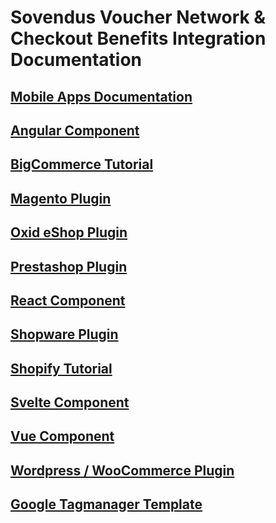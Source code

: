 # Sovendus Voucher Network & Checkout Benefits Integration Documentation

## [Mobile Apps Documentation](https://github.com/Sovendus-GmbH/Sovendus-Voucher-Network-and-Checkout-Benefits-Documentation-for-Mobile-Apps)

## [Angular Component](https://github.com/Sovendus-GmbH/Sovendus-Voucher-Network-and-Checkout-Benefits-Component-for-Angular)

## [BigCommerce Tutorial](https://github.com/Sovendus-GmbH/Sovendus-BigCommerce-Voucher-Network-and-Checkout-Benefits-Documentation)

## [Magento Plugin](https://github.com/Sovendus-GmbH/Sovendus-Magento-Voucher-Network-and-Checkout-Benefits-Plugin)

## [Oxid eShop Plugin](https://github.com/Sovendus-GmbH/Sovendus-Oxid-eShop-Voucher-Network-and-Checkout-Benefits-Plugin)

## [Prestashop Plugin](https://github.com/Sovendus-GmbH/Sovendus-Prestashop-Voucher-Network-and-Checkout-Benefits-Plugin)

## [React Component](https://github.com/Sovendus-GmbH/Sovendus-Voucher-Network-and-Checkout-Benefits-Component-for-React)

## [Shopware Plugin](https://github.com/Sovendus-GmbH/Sovendus-Shopware-Voucher-Network-and-Checkout-Benefits-Plugin)

## [Shopify Tutorial](https://github.com/Sovendus-GmbH/Sovendus-Shopify-Voucher-Network-and-Checkout-Benefits-Documentation)

## [Svelte Component](https://github.com/Sovendus-GmbH/Sovendus-Voucher-Network-and-Checkout-Benefits-Component-for-Svelte)

## [Vue Component](https://github.com/Sovendus-GmbH/Sovendus-Voucher-Network-and-Checkout-Benefits-Component-for-Vue)

## [Wordpress / WooCommerce Plugin](https://github.com/Sovendus-GmbH/Sovendus-Wordpress-WooCommerce-Voucher-Network-and-Checkout-Benefits-Plugin)

## [Google Tagmanager Template](https://github.com/Sovendus-GmbH/Sovendus-GTM-v2)

